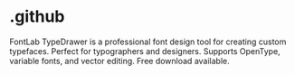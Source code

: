 # .github
FontLab TypeDrawer is a professional font design tool for creating custom typefaces. Perfect for typographers and designers. Supports OpenType, variable fonts, and vector editing. Free download available.
